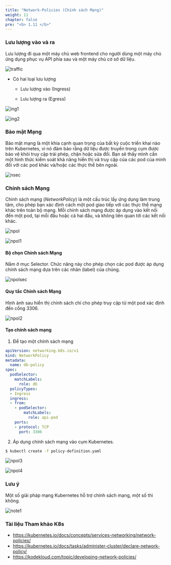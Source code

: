 ```yaml
---
title: "Network-Policies (Chính sách Mạng)"
weight: 11
chapter: false
pre: "<b> 1.11 </b>"
---
```


### Lưu lượng vào và ra

Lưu lượng đi qua một máy chủ web frontend cho người dùng một máy chủ ứng dụng phục vụ API phía sau và một máy chủ cơ sở dữ liệu.

![traffic](/images/1/11/traffic.PNG)

- Có hai loại lưu lượng

  - Lưu lượng vào (Ingress)

  - Lưu lượng ra (Egress)

![ing1](/images/1/11/ing1.PNG)

![ing2](/images/1/11/ing2.PNG)

### Bảo mật Mạng

Bảo mật mạng là một khía cạnh quan trọng của bất kỳ cuộc triển khai nào trên Kubernetes, vì nó đảm bảo rằng dữ liệu được truyền trong cụm được bảo vệ khỏi truy cập trái phép, chặn hoặc sửa đổi. Bạn sẽ thấy mình cần một hình thức kiểm soát khả năng hiển thị và truy cập của các pod của mình đối với các pod khác và/hoặc các thực thể bên ngoài.

![nsec](/images/1/11/nsec.PNG)

### Chính sách Mạng

Chính sách mạng (_NetworkPolicy_) là một cấu trúc lấy ứng dụng làm trung tâm, cho phép bạn xác định cách một pod giao tiếp với các thực thể mạng khác trên toàn bộ mạng. Mỗi chính sách mạng được áp dụng vào kết nối đến một pod, tại mỗi đầu hoặc cả hai đầu, và không liên quan tới các kết nối khác.

![npol](/images/1/11/npol.PNG)

![npol1](/images/1/11/npol1.PNG)

#### Bộ chọn Chính sách Mạng

Nằm ở mục Selector. Chức năng này cho phép chọn các pod được áp dụng chính sách mạng dựa trên các nhãn (label) của chúng.

![npolsec](/images/1/11/npolsec.PNG)

#### Quy tắc Chính sách Mạng

Hình ảnh sau hiển thị chính sách chỉ cho phép truy cập từ một pod xác định đến cổng 3306.

![npol2](/images/1/11/npol2.PNG)

#### Tạo chính sách mạng

1. Để tạo một chính sách mạng

```yaml
apiVersion: networking.k8s.io/v1
kind: NetworkPolicy
metadata:
  name: db-policy
spec:
  podSelector:
    matchLabels:
      role: db
  policyTypes:
  - Ingress
  ingress:
  - from:
    - podSelector:
        matchLabels:
          role: api-pod
    ports:
    - protocol: TCP
      port: 3306
```

2. Áp dụng chính sách mạng vào cụm Kubernetes.

```bash
$ kubectl create -f policy-definition.yaml
```

![npol3](/images/1/11/npol3.PNG)

![npol4](/images/1/11/npol4.PNG)

### Lưu ý

Một số giải pháp mạng Kubernetes hỗ trợ chính sách mạng, một số thì không.

![note1](/images/1/11/note1.PNG)

### Tài liệu Tham khảo K8s
- https://kubernetes.io/docs/concepts/services-networking/network-policies/
- https://kubernetes.io/docs/tasks/administer-cluster/declare-network-policy/
- https://kodekloud.com/topic/developing-network-policies/